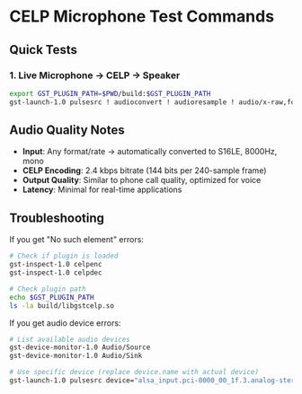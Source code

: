 # CELP Microphone Test Commands

## Quick Tests

### 1. Live Microphone → CELP → Speaker
```bash
export GST_PLUGIN_PATH=$PWD/build:$GST_PLUGIN_PATH
gst-launch-1.0 pulsesrc ! audioconvert ! audioresample ! audio/x-raw,format=S16LE,rate=8000,channels=1 ! celpenc ! celpdec ! audioconvert ! pulsesink
```
## Audio Quality Notes

- **Input**: Any format/rate → automatically converted to S16LE, 8000Hz, mono
- **CELP Encoding**: 2.4 kbps bitrate (144 bits per 240-sample frame)
- **Output Quality**: Similar to phone call quality, optimized for voice
- **Latency**: Minimal for real-time applications

## Troubleshooting

If you get "No such element" errors:
```bash
# Check if plugin is loaded
gst-inspect-1.0 celpenc
gst-inspect-1.0 celpdec

# Check plugin path
echo $GST_PLUGIN_PATH
ls -la build/libgstcelp.so
```

If you get audio device errors:
```bash
# List available audio devices
gst-device-monitor-1.0 Audio/Source
gst-device-monitor-1.0 Audio/Sink

# Use specific device (replace device.name with actual device)
gst-launch-1.0 pulsesrc device="alsa_input.pci-0000_00_1f.3.analog-stereo" ! ...